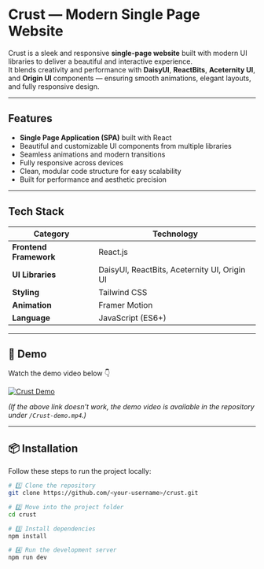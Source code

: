 #  Crust — Modern Single Page Website

Crust is a sleek and responsive **single-page website** built with modern UI libraries to deliver a beautiful and interactive experience.  
It blends creativity and performance with **DaisyUI**, **ReactBits**, **Aceternity UI**, and **Origin UI** components — ensuring smooth animations, elegant layouts, and fully responsive design.

---

##  Features

-  **Single Page Application (SPA)** built with React  
-  Beautiful and customizable UI components from multiple libraries  
-  Seamless animations and modern transitions  
-  Fully responsive across devices  
-  Clean, modular code structure for easy scalability  
-  Built for performance and aesthetic precision  

---

##  Tech Stack

| Category | Technology |
|-----------|-------------|
| **Frontend Framework** | React.js |
| **UI Libraries** | DaisyUI, ReactBits, Aceternity UI, Origin UI |
| **Styling** | Tailwind CSS |
| **Animation** | Framer Motion |
| **Language** | JavaScript (ES6+) |

---

## 🎥 Demo

Watch the demo video below 👇  

[![Crust Demo](https://drive.google.com/file/d/1eBrZVYrOTU8Y6gCZ_M-bxqFVVZONctb8/view?usp=drive_link)](./Crust-demo.mp4)

*(If the above link doesn’t work, the demo video is available in the repository under `/Crust-demo.mp4`.)*

---

## 📦 Installation

Follow these steps to run the project locally:

```bash
# 1️⃣ Clone the repository
git clone https://github.com/<your-username>/crust.git

# 2️⃣ Move into the project folder
cd crust

# 3️⃣ Install dependencies
npm install

# 4️⃣ Run the development server
npm run dev
